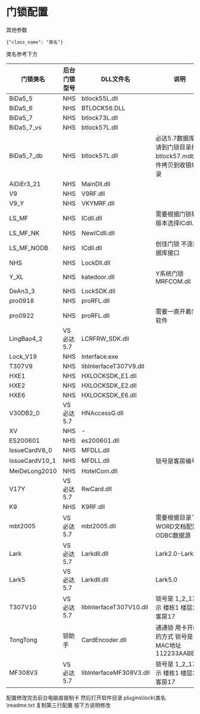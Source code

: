 # 门锁配置
其他参数
```
{"class_name": "类名"}
```
类名参考下方

| 门锁类名 | 后台门锁型号 | DLL文件名 | 说明 |
| -------- | -------- | -------- | -------- |
| BiDa5_5     | NHS     | btlock55L.dll |
| BiDa5_6     | NHS     | BTLOCK56.DLL |
| BiDa5_7     | NHS     | btlock73L.dll |
| BiDa5_7_vs     | NHS     | btlock57L.dll |
| BiDa5_7_db     | NHS     | btlock57L.dll | 必达5.7数据库版 请到门锁目录把btlock57.mdb文件拷贝到收银端目录 |
| AiDiEr3_21     | NHS     | MainDll.dll |
| V9     | NHS     | V9RF.dll |
| V9_Y     | NHS     | VKYMRF.dll |
| LS_MF     | NHS     | ICdll.dll | 需要根据门锁软件版本选择ICdll.dll |
| LS_MF_NK     | NHS     | NewICdll.dll |
| LS_MF_NODB     | NHS     | ICdll.dll | 创佳门锁  不连数据库接口  |
| NHS     | NHS     | LockDll.dll |
| Y_XL     | NHS     | katedoor.dll | Y系统门锁 MRFCOM.dll |
| DeAn3_3     | NHS     | LockSDK.dll |
| pro0918     | NHS     | proRFL.dll |
| pro0922	     | NHS     | proRFL.dll | 需要一直开着门锁软件 |
| LingBao4_2	     | VS必达5.7     | LCRFRW_SDK.dll |
| Lock_V19	     | NHS     | Interface.exe |
| T307V9	     | NHS     | libInterfaceT307V9.dll |
| HXE1	     | NHS     | HXLOCKSDK_E1.dll |
| HXE2	     | NHS     | HXLOCKSDK_E2.dll |
| HXE6	     | NHS     | HXLOCKSDK_E6.dll |
| V30DB2_0	    | VS必达5.7     | HNAccessG.dll |
| XV	     | NHS     | - |
| ES200601	     | NHS     | es200601.dll |
| IssueCardV8_0 | NHS | MFDLL.dll |
| IssueCardV10_1 | NHS | MFDLL.dll | 锁号是客房编号  |
| MeiDeLong2010 | NHS | HotelCom.dll |
| V17Y | VS必达5.7 | RwCard.dll |
| K9     | NHS     | K9RF.dll |
| mbt2005 | VS必达5.7 | mbt2005.dll | 需要根据目录下的WORD文档配置ODBC数据源 |
| Lark	     | VS必达5.7     | Larkdll.dll |  Lark2.0-Lark3.0 |
| Lark5	     | VS必达5.7     | Larkdll.dll |  Lark5.0 |
| T307V10	     | VS必达5.7     | libInterfaceT307V10.dll | 锁号是   1_2_17  表示  楼栋1 楼层2 客房17  |
| TongTong	     | 锁助手 | CardEncoder.dll | 通通锁 用卡开门的方式 锁号是MAC地址  112233AABBCC  |
| MF308V3	     | VS必达5.7     | libInterfaceMF308V3.dll | 锁号是   1_2_17  表示  楼栋1 楼层2 客房17  |

配置修改完去前台电脑直接制卡
然后打开软件目录  plugins\lock\类名\readme.txt
复制第三行配置   按下方说明修改
